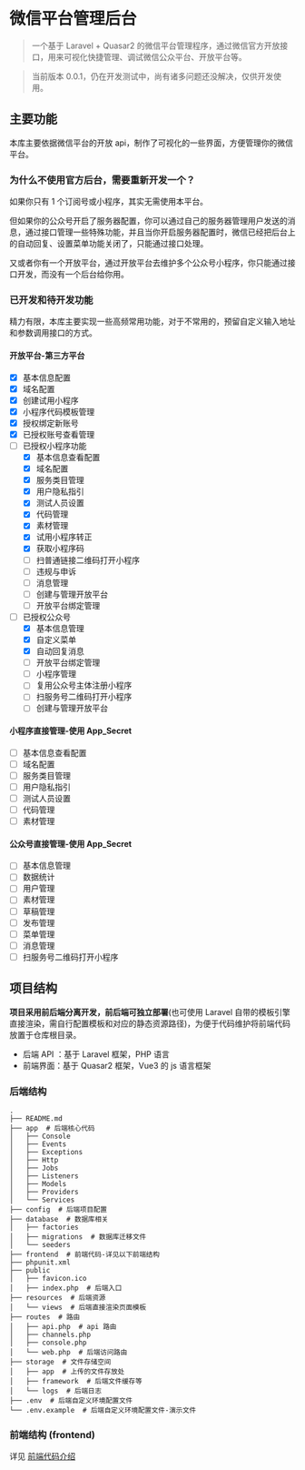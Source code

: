 # 微信平台管理后台

> 一个基于 Laravel + Quasar2 的微信平台管理程序，通过微信官方开放接口，用来可视化快捷管理、调试微信公众平台、开放平台等。

> 当前版本 0.0.1，仍在开发测试中，尚有诸多问题还没解决，仅供开发使用。

## 主要功能

本库主要依据微信平台的开放 api，制作了可视化的一些界面，方便管理你的微信平台。

### 为什么不使用官方后台，需要重新开发一个？

如果你只有 1 个订阅号或小程序，其实无需使用本平台。

但如果你的公众号开启了服务器配置，你可以通过自己的服务器管理用户发送的消息，通过接口管理一些特殊功能，并且当你开启服务器配置时，微信已经把后台上的自动回复、设置菜单功能关闭了，只能通过接口处理。
 
又或者你有一个开放平台，通过开放平台去维护多个公众号小程序，你只能通过接口开发，而没有一个后台给你用。

### 已开发和待开发功能

精力有限，本库主要实现一些高频常用功能，对于不常用的，预留自定义输入地址和参数调用接口的方式。

#### 开放平台-第三方平台
- [x] 基本信息配置
- [x] 域名配置
- [x] 创建试用小程序
- [x] 小程序代码模板管理
- [x] 授权绑定新账号
- [x] 已授权账号查看管理
- [ ] 已授权小程序功能
  - [x] 基本信息查看配置
  - [x] 域名配置
  - [x] 服务类目管理
  - [x] 用户隐私指引
  - [x] 测试人员设置
  - [x] 代码管理
  - [x] 素材管理
  - [x] 试用小程序转正
  - [x] 获取小程序码
  - [ ] 扫普通链接二维码打开小程序
  - [ ] 违规与申诉
  - [ ] 消息管理
  - [ ] 创建与管理开放平台
  - [ ] 开放平台绑定管理
- [ ] 已授权公众号
  - [x] 基本信息管理
  - [x] 自定义菜单
  - [x] 自动回复消息
  - [ ] 开放平台绑定管理
  - [ ] 小程序管理
  - [ ] 复用公众号主体注册小程序
  - [ ] 扫服务号二维码打开小程序
  - [ ] 创建与管理开放平台

#### 小程序直接管理-使用 App_Secret
- [ ] 基本信息查看配置
- [ ] 域名配置
- [ ] 服务类目管理
- [ ] 用户隐私指引
- [ ] 测试人员设置
- [ ] 代码管理
- [ ] 素材管理

#### 公众号直接管理-使用 App_Secret
- [ ] 基本信息管理
- [ ] 数据统计
- [ ] 用户管理
- [ ] 素材管理
- [ ] 草稿管理
- [ ] 发布管理
- [ ] 菜单管理
- [ ] 消息管理
- [ ] 扫服务号二维码打开小程序

## 项目结构

**项目采用前后端分离开发，前后端可独立部署**(也可使用 Laravel 自带的模板引擎直接渲染，需自行配置模板和对应的静态资源路径)，为便于代码维护将前端代码放置于仓库根目录。

- 后端 API ：基于 Laravel 框架，PHP 语言
- 前端界面：基于 Quasar2 框架，Vue3 的 js 语言框架

### 后端结构
```text
.
├── README.md
├── app  # 后端核心代码
│   ├── Console
│   ├── Events
│   ├── Exceptions
│   ├── Http
│   ├── Jobs
│   ├── Listeners
│   ├── Models
│   ├── Providers
│   └── Services
├── config  # 后端项目配置
├── database  # 数据库相关
│   ├── factories
│   ├── migrations  # 数据库迁移文件
│   └── seeders
├── frontend  # 前端代码-详见以下前端结构
├── phpunit.xml
├── public
│   ├── favicon.ico
│   ├── index.php  # 后端入口
├── resources  # 后端资源
│   └── views  # 后端直接渲染页面模板
├── routes  # 路由
│   ├── api.php  # api 路由
│   ├── channels.php
│   ├── console.php
│   └── web.php  # 后端访问路由
├── storage  # 文件存储空间
│   ├── app  # 上传的文件存放处
│   ├── framework  # 后端文件缓存等
│   └── logs  # 后端日志
├── .env  # 后端自定义环境配置文件
└── .env.example  # 后端自定义环境配置文件-演示文件
```

### 前端结构 (frontend)

详见 [前端代码介绍](frontend/README.md)

